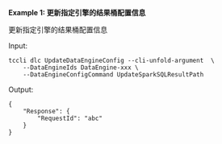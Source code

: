 **Example 1: 更新指定引擎的结果桶配置信息**

更新指定引擎的结果桶配置信息

Input: 

```
tccli dlc UpdateDataEngineConfig --cli-unfold-argument  \
    --DataEngineIds DataEngine-xxx \
    --DataEngineConfigCommand UpdateSparkSQLResultPath
```

Output: 
```
{
    "Response": {
        "RequestId": "abc"
    }
}
```

